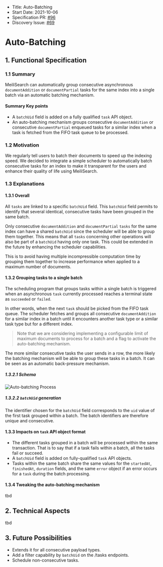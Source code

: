 - Title: Auto-Batching
- Start Date: 2021-10-06
- Specification PR: [#96](https://github.com/meilisearch/specifications/pull/96)
- Discovery Issue: [#69](https://github.com/meilisearch/product/issues/69)

# Auto-Batching

## 1. Functional Specification

### 1.1 Summary

MeiliSearch can automatically group consecutive asynchronous `documentAddition` or `documentPartial` tasks for the same index into a single batch via an automatic batching mechanism.

#### Summary Key points

- A `batchUid` field is added on a fully qualified `task` API object.
- An auto-batching mechanism groups consecutive `documentAddition` or consecutive `documentPartial` enqueued tasks for a similar index when a task is fetched from the FIFO task queue to be processed.

### 1.2 Motivation

We regularly tell users to batch their documents to speed up the indexing speed. We decided to integrate a simple scheduler to automatically batch consecutive tasks for an index to make it transparent for the users and enhance their quality of life using MeiliSearch.

### 1.3 Explanations

#### 1.3.1 Overall

All `tasks` are linked to a specific `batchUid` field. This `batchUid` field permits to identify that several identical, consecutive tasks have been grouped in the same batch.

Only consecutive `documentAddition` and `documentPartial` `tasks` for the same index can have a shared `batchUid` since the scheduler will be able to group them together. This means that all `tasks` concerning other operations will also be part of a `batchUid` having only one task. This could be extended in the future by enhancing the scheduler capabilities.

This is to avoid having multiple incompressible computation time by grouping them together to increase performance when applied to a maximum number of documents.

#### 1.3.2 Grouping tasks to a single batch

The scheduling program that groups tasks within a single batch is triggered when an asynchronous `task` currently processed reaches a terminal state as `succeeded` or `failed`.

In other words, when the next `task` should be picked from the FIFO task queue. The scheduler fetches and groups all consecutive `documentAddition` for a similar index in a batch until it encounters another task type or a similar task type but for a different index.

> Note that we are considering implementing a configurable limit of maximum documents to process for a batch and a flag to activate the auto-batching mechanism.

The more similar consecutive tasks the user sends in a row, the more likely the batching mechanism will be able to group these tasks in a batch. It can be seen as an automatic back-pressure mechanism.

##### 1.3.2.1 Schema

![Auto-batching Process](https://user-images.githubusercontent.com/3692335/145787054-4cb07b5e-c80e-498a-8843-d0cc46329e9b.png)

##### 1.3.2.2 `batchUid` generation

The identifier chosen for the `batchUid` field corresponds to the `uid` value of the first task grouped within a batch. The batch identifiers are therefore unique and consecutive.

#### 1.3.3 Impacts on `task` API object format

- The different tasks grouped in a batch will be processed within the same transaction. That is to say that if a task fails within a batch, all the tasks fail or succeed.
- A `batchUid` field is added on fully-qualified `task` API objects.
- Tasks within the same batch share the same values for the `startedAt`, `finishedAt`, `duration` fields, and the same `error` object if an error occurs for a `task` during the batch processing.

#### 1.3.4 Tweaking the auto-batching mechanism
tbd

## 2. Technical Aspects
tbd

## 3. Future Possibilities

- Extends it for all consecutive payload types.
- Add a filter capability by `batchUid` on the /tasks endpoints.
- Schedule non-consecutive tasks.